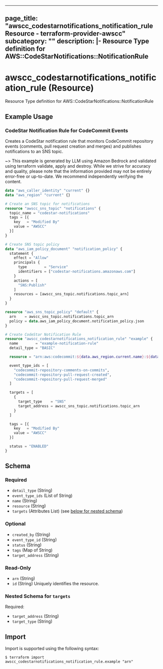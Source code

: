 
---
page_title: "awscc_codestarnotifications_notification_rule Resource - terraform-provider-awscc"
subcategory: ""
description: |-
  Resource Type definition for AWS::CodeStarNotifications::NotificationRule
---

# awscc_codestarnotifications_notification_rule (Resource)

Resource Type definition for AWS::CodeStarNotifications::NotificationRule

## Example Usage

### CodeStar Notification Rule for CodeCommit Events

Creates a CodeStar notification rule that monitors CodeCommit repository events (comments, pull request creation and merges) and publishes notifications to an SNS topic.

~> This example is generated by LLM using Amazon Bedrock and validated using terraform validate, apply and destroy. While we strive for accuracy and quality, please note that the information provided may not be entirely error-free or up-to-date. We recommend independently verifying the content.

```terraform
data "aws_caller_identity" "current" {}
data "aws_region" "current" {}

# Create an SNS topic for notifications
resource "awscc_sns_topic" "notifications" {
  topic_name = "codestar-notifications"
  tags = [{
    key   = "Modified By"
    value = "AWSCC"
  }]
}

# Create SNS topic policy
data "aws_iam_policy_document" "notification_policy" {
  statement {
    effect = "Allow"
    principals {
      type        = "Service"
      identifiers = ["codestar-notifications.amazonaws.com"]
    }
    actions = [
      "SNS:Publish"
    ]
    resources = [awscc_sns_topic.notifications.topic_arn]
  }
}

resource "aws_sns_topic_policy" "default" {
  arn    = awscc_sns_topic.notifications.topic_arn
  policy = data.aws_iam_policy_document.notification_policy.json
}

# Create CodeStar Notification Rule
resource "awscc_codestarnotifications_notification_rule" "example" {
  name        = "example-notification-rule"
  detail_type = "BASIC"

  resource = "arn:aws:codecommit:${data.aws_region.current.name}:${data.aws_caller_identity.current.account_id}:MyDemoRepo"

  event_type_ids = [
    "codecommit-repository-comments-on-commits",
    "codecommit-repository-pull-request-created",
    "codecommit-repository-pull-request-merged"
  ]

  targets = [
    {
      target_type    = "SNS"
      target_address = awscc_sns_topic.notifications.topic_arn
    }
  ]

  tags = [{
    key   = "Modified By"
    value = "AWSCC"
  }]

  status = "ENABLED"
}
```

<!-- schema generated by tfplugindocs -->
## Schema

### Required

- `detail_type` (String)
- `event_type_ids` (List of String)
- `name` (String)
- `resource` (String)
- `targets` (Attributes List) (see [below for nested schema](#nestedatt--targets))

### Optional

- `created_by` (String)
- `event_type_id` (String)
- `status` (String)
- `tags` (Map of String)
- `target_address` (String)

### Read-Only

- `arn` (String)
- `id` (String) Uniquely identifies the resource.

<a id="nestedatt--targets"></a>
### Nested Schema for `targets`

Required:

- `target_address` (String)
- `target_type` (String)

## Import

Import is supported using the following syntax:

```shell
$ terraform import awscc_codestarnotifications_notification_rule.example "arn"
```
